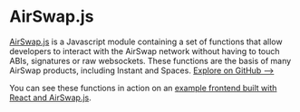 # AirSwap.js

[AirSwap.js](https://github.com/airswap/AirSwap.js) is a Javascript module containing a set of functions that allow developers to interact with the AirSwap network without having to touch ABIs, signatures or raw websockets. These functions are the basis of many AirSwap products, including Instant and Spaces. [Explore on GitHub ⟶](https://github.com/airswap/AirSwap.js)

You can see these functions in action on an [example frontend built with React and AirSwap.js](https://github.com/airswap/AirSwap.js-examples/tree/master/react-web3-frontend).